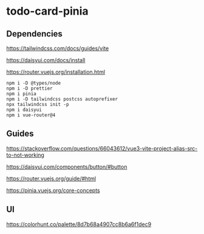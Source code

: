 # todo-card-pinia

## Dependencies

https://tailwindcss.com/docs/guides/vite

https://daisyui.com/docs/install

https://router.vuejs.org/installation.html

```shell
npm i -D @types/node
npm i -D prettier
npm i pinia
npm i -D tailwindcss postcss autoprefixer
npx tailwindcss init -p
npm i daisyui
npm i vue-router@4
```

## Guides

https://stackoverflow.com/questions/66043612/vue3-vite-project-alias-src-to-not-working

https://daisyui.com/components/button/#button

https://router.vuejs.org/guide/#html

https://pinia.vuejs.org/core-concepts

## UI

https://colorhunt.co/palette/8d7b68a4907cc8b6a6f1dec9
